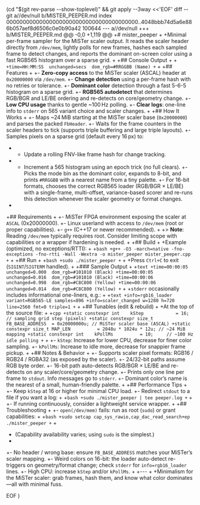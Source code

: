  (cd "$(git rev-parse --show-toplevel)" && git apply --3way <<'EOF' 
diff --git a//dev/null b/MISTER_PEEPER.md
index 0000000000000000000000000000000000000000..4048bbb74d5a6e886b057aef8d6506c0e0b90a42 100644
--- a//dev/null
+++ b/MISTER_PEEPER.md
@@ -0,0 +1,119 @@
+# mister_peeper
+
+Minimal per-frame sampler for the MiSTer scaler output. It reads the scaler header directly from `/dev/mem`, lightly polls for new frames, hashes each sampled frame to detect changes, and reports the dominant on-screen color using a fast RGB565 histogram over a sparse grid.
+
+## Console Output
+
+```
+time=HH:MM:SS  unchanged=secs  dom_rgb=#RRGGBB (Name)
+```
+
+## Features
+
+- **Zero-copy access** to the MiSTer scaler (ASCAL) header at `0x20000000` via `/dev/mem`.
+- **Change detection** using a per-frame hash with no retries or tolerance.
+- **Dominant color** detection through a fast 5-6-5 histogram on a sparse grid.
+- **RGB565 autodetect** that determines RGB/BGR and LE/BE ordering and re-detects on core/geometry change.
+- **Low CPU usage** thanks to gentle ~100 Hz polling.
+- **Clear logs**: one-line info to `stderr` on 565 variant choice and scaler changes.
+
+## How It Works
+
+- Maps ~24 MiB starting at the MiSTer scaler base (`0x20000000`) and parses the packed `FbHeader`.
+- Waits for the frame counters in the scaler headers to tick (supports triple buffering and large triple layouts).
+- Samples pixels on a sparse grid (default every 16 px) to:
+  - Update a rolling FNV-like frame hash for change tracking.
+  - Increment a 565 histogram using an epoch trick (no full clears).
+- Picks the mode bin as the dominant color, expands to 8-bit, and prints `#RRGGBB` with a nearest name from a tiny palette.
+- For 16-bit formats, chooses the correct RGB565 loader (RGB/BGR × LE/BE) with a single-frame, multi-offset, variance-based scorer and re-runs this detection whenever the scaler geometry or format changes.
+
+## Requirements
+
+- MiSTer FPGA environment exposing the scaler at `ASCAL` (0x20000000).
+- Linux userland with access to `/dev/mem` (root or proper capabilities).
+- `g++` (C++17 or newer recommended).
+
+> **Note**: Reading `/dev/mem` typically requires root. Consider limiting scope with capabilities or a wrapper if hardening is needed.
+
+## Build
+
+Example (optimized, no exceptions/RTTI):
+
+```bash
+g++ -O3 -march=native -fno-exceptions -fno-rtti -Wall -Wextra -o mister_peeper mister_peeper.cpp
+```
+
+## Run
+
+```bash
+sudo ./mister_peeper
+```
+
+Press `Ctrl+C` to exit (`SIGINT`/`SIGTERM` handled).
+
+### Sample Output
+
+```text
+time=00:00:05  unchanged=0.000  dom_rgb=#101010 (Black)
+time=00:00:05  unchanged=0.016  dom_rgb=#101010 (Black)
+time=00:00:06  unchanged=0.998  dom_rgb=#C8C800 (Yellow)
+time=00:00:06  unchanged=0.014  dom_rgb=#C8C800 (Yellow)
+```
+
+`stderr` occasionally includes informational one-liners, e.g.:
+
+```text
+info=rgb16_loader variant=RGB565-LE samples=896
+info=scaler_changed w=1280 h=720 line=2560 fmt=0 triple=1
+```
+
+## Tunables (edit & rebuild)
+
+At the top of the source file:
+
+```cpp
+static constexpr int    kStep            = 16;     // sampling grid step (pixels)
+static constexpr size_t FB_BASE_ADDRESS  = 0x20000000u; // MiSTer scaler base (ASCAL)
+static constexpr size_t MAP_LEN          = 2048u * 1024u * 12u; // ~24 MiB mapping
+static constexpr int    kPollMs          = 10;     // ~100 Hz idle polling
+```
+
+- `kStep`: Increase for lower CPU, decrease for finer color sampling.
+- `kPollMs`: Increase to idle more, decrease for snappier frame pickup.
+
+## Notes & Behavior
+
+- Supports scaler pixel formats: RGB16 / RGB24 / RGBA32 (as exposed by the scaler).
+- 24/32-bit paths assume RGB byte order.
+- 16-bit path auto-detects RGB/BGR × LE/BE and re-detects on any scaler/core/geometry change.
+- Prints only one line per frame to `stdout`. Info messages go to `stderr`.
+- Dominant color’s name is the nearest of a small, human-friendly palette.
+
+## Performance Tips
+
+- Keep `kStep` at 16 or higher for minimal CPU load.
+- Redirect `stdout` to a file if you want a log:
+
+```bash
+sudo ./mister_peeper | tee peeper.log
+```
+
+- If running continuously, consider a lightweight service wrapper.
+
+## Troubleshooting
+
+- `open(/dev/mem)` fails: run as root (`sudo`) or grant capabilities:
+
+```bash
+sudo setcap cap_sys_rawio,cap_dac_read_search+ep ./mister_peeper
+```
+
+  (Capability availability varies; using `sudo` is the simplest.)
+
+- No header / wrong base: ensure `FB_BASE_ADDRESS` matches your MiSTer’s scaler mapping.
+- Weird colors on 16-bit: the loader auto-detect re-triggers on geometry/format change; check `stderr` for `info=rgb16_loader` lines.
+- High CPU: increase `kStep` and/or `kPollMs`.
+
+---
+
+Minimalism for the MiSTer scaler: grab frames, hash them, and know what color dominates—all with minimal fuss.
 
EOF
)
